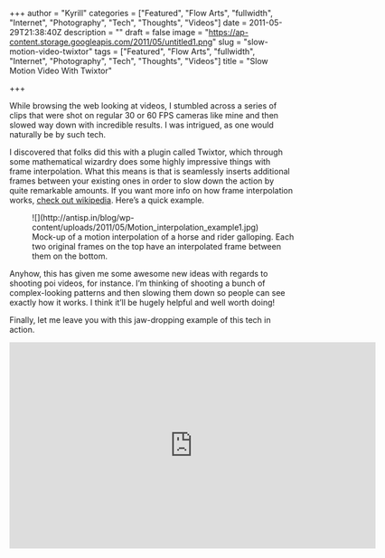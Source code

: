 +++
author = "Kyrill"
categories = ["Featured", "Flow Arts", "fullwidth", "Internet", "Photography", "Tech", "Thoughts", "Videos"]
date = 2011-05-29T21:38:40Z
description = ""
draft = false
image = "https://ap-content.storage.googleapis.com/2011/05/untitled1.png"
slug = "slow-motion-video-twixtor"
tags = ["Featured", "Flow Arts", "fullwidth", "Internet", "Photography", "Tech", "Thoughts", "Videos"]
title = "Slow Motion Video With Twixtor"

+++


While browsing the web looking at videos, I stumbled across a series of clips that were shot on regular 30 or 60 FPS cameras like mine and then slowed way down with incredible results. I was intrigued, as one would naturally be by such tech.

I discovered that folks did this with a plugin called Twixtor, which through some mathematical wizardry does some highly impressive things with frame interpolation. What this means is that is seamlessly inserts additional frames between your existing ones in order to slow down the action by quite remarkable amounts. If you want more info on how frame interpolation works, [check out wikipedia](http://en.wikipedia.org/wiki/Motion_interpolation "Interpolation"). Here’s a quick example.

<figure class="thumbnail wp-caption aligncenter" style="width: 464px">
![](http://antisp.in/blog/wp-content/uploads/2011/05/Motion_interpolation_example1.jpg)
<figcaption class="caption wp-caption-text">Mock-up of a motion interpolation of a horse and rider galloping. Each two original frames on the top have an interpolated frame between them on the bottom.</figcaption></figure>Anyhow, this has given me some awesome new ideas with regards to shooting poi videos, for instance. I’m thinking of shooting a bunch of complex-looking patterns and then slowing them down so people can see exactly how it works. I think it’ll be hugely helpful and well worth doing!

Finally, let me leave you with this jaw-dropping example of this tech in action.

<iframe allowfullscreen="" frameborder="0" height="365" src="https://www.youtube.com/embed/iwrY49QZhXA?feature=oembed" width="648"></iframe>

<div class="mcePaste" id="_mcePaste" style="position: absolute; left: -10000px; top: 24px; width: 1px; height: 1px; overflow: hidden;">http://en.wikipedia.org/wiki/Motion_interpolation</div>
